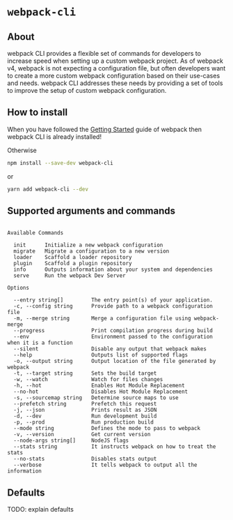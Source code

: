 # `webpack-cli`

## About

webpack CLI provides a flexible set of commands for developers to increase speed when setting up a custom webpack project. As of webpack v4, webpack is not expecting a configuration file, but often developers want to create a more custom webpack configuration based on their use-cases and needs. webpack CLI addresses these needs by providing a set of tools to improve the setup of custom webpack configuration.

## How to install

When you have followed the [Getting Started](https://webpack.js.org/guides/getting-started/) guide of webpack then webpack CLI is already installed!

Otherwise

```bash
npm install --save-dev webpack-cli
```

or

```bash
yarn add webpack-cli --dev
```

## Supported arguments and commands

```

Available Commands

  init      Initialize a new webpack configuration
  migrate   Migrate a configuration to a new version
  loader    Scaffold a loader repository
  plugin    Scaffold a plugin repository
  info      Outputs information about your system and dependencies
  serve     Run the webpack Dev Server

Options

  --entry string[]         The entry point(s) of your application.
  -c, --config string      Provide path to a webpack configuration file
  -m, --merge string       Merge a configuration file using webpack-merge
  --progress               Print compilation progress during build
  --env                    Environment passed to the configuration when it is a function
  --silent                 Disable any output that webpack makes
  --help                   Outputs list of supported flags
  -o, --output string      Output location of the file generated by webpack
  -t, --target string      Sets the build target
  -w, --watch              Watch for files changes
  -h, --hot                Enables Hot Module Replacement
  --no-hot                 Disables Hot Module Replacement
  -s, --sourcemap string   Determine source maps to use
  --prefetch string        Prefetch this request
  -j, --json               Prints result as JSON
  -d, --dev                Run development build
  -p, --prod               Run production build
  --mode string            Defines the mode to pass to webpack
  -v, --version            Get current version
  --node-args string[]     NodeJS flags
  --stats string           It instructs webpack on how to treat the stats
  --no-stats               Disables stats output
  --verbose                It tells webpack to output all the information
```

## Defaults

TODO: explain defaults
